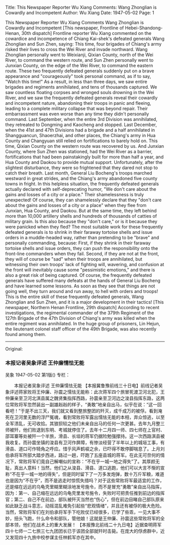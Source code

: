 Title: This Newspaper Reporter Wu Xiang Comments: Wang Zhonglian is Cowardly and Incompetent
Author: Wu Xiang
Date: 1947-05-02
Page: 1

This Newspaper Reporter Wu Xiang Comments
	Wang Zhonglian is Cowardly and Incompetent
[This newspaper, Frontline of Hebei-Shandong-Henan, 30th dispatch] Frontline reporter Wu Xiang commented on the cowardice and incompetence of Chiang Kai-shek's defeated generals Wang Zhonglian and Sun Zhen, saying: This time, four brigades of Chiang's army risked their lives to cross the Wei River and invade northward. Wang Zhonglian personally went to Weixianji, Qixian County, north of the Wei River, to command the western route, and Sun Zhen personally went to Junxian County, on the edge of the Wei River, to command the eastern route. These two frequently defeated generals suddenly put on a brave appearance and "courageously" took personal command, as if to say, "Watch this time!" As a result, in less than three days, we saw entire brigades and regiments annihilated, and tens of thousands captured. We saw countless floating corpses and wronged souls drowning in the Wei River, and we saw the frequently defeated generals reveal their cowardly and incompetent nature, abandoning their troops in panic and fleeing, leading to a complete military collapse that was beyond repair. Their embarrassment was even worse than any time they didn't personally command. Last September, when the entire 3rd Division was annihilated, they retreated to Dongming and Kaocheng and stopped. Last December, when the 41st and 47th Divisions had a brigade and a half annihilated in Shangguancun, Shaoerzhai, and other places, the Chiang's army in Hua County and Changyuan still relied on fortifications to barely hold on. This time, Qixian County on the western route was recovered by us. And Junxian County, where Sun Zhen was stationed, had the Wei River as a barrier, fortifications that had been painstakingly built for more than half a year, and Hua County and Daokou to provide mutual support. Unfortunately, after the slightest disturbance, they were so frightened that they dared not stop to catch their breath. Last month, General Liu Bocheng's troops marched westward in great strides, and the Chiang's army abandoned five county towns in fright. In this helpless situation, the frequently defeated generals actually declared with self-deprecating humor, "We don't care about the gains and losses of a city or a place." Their shamelessness is truly unexpected! Of course, they can shamelessly declare that they "don't care about the gains and losses of a city or a place" when they flee from Junxian, Hua County, and Daokou. But at the same time, they left behind more than 10,000 artillery shells and hundreds of thousands of catties of military grain. Is this also because they "don't care," or is it because they were panicked when they fled? The most suitable work for these frequently defeated generals is to shrink in their faraway tortoise shells and issue orders in a muddle-headed way, rather than pretending to be "brave" and personally commanding, because: First, if they shrink in their faraway tortoise shells and issue orders, they can push the responsibility onto the front-line commanders when they fail. Second, if they are not at the front, they will of course be "sad" when their troops are annihilated, but witnessing their own troops' lack of fighting will, wavering, and confusion at the front will inevitably cause some "pessimistic emotions," and there is also a great risk of being captured. Of course, the frequently defeated generals have suffered many defeats at the hands of General Liu Bocheng and have learned some lessons. As soon as they see that things are not going well, they turn around and run away, to hell with orders and troops! This is the entire skill of these frequently defeated generals, Wang Zhonglian and Sun Zhen, and it is a major development in their tactics!
[This newspaper, Northern Henan Frontline, 29th dispatch] According to recent investigations, the regimental commander of the 379th Regiment of the 127th Brigade of the 47th Division of Chiang's army was killed when the entire regiment was annihilated. In the huge group of prisoners, Lin Hejun, the lieutenant colonel staff officer of the 49th Brigade, was also recently found among them.



<hr /> 

Original: 


### 本报记者吴象评述  王仲廉懦怯无能
吴象
1947-05-02
第1版()
专栏：

　　本报记者吴象评述
    王仲廉懦怯无能
    【本报冀鲁豫前线三十日电】前线记者吴象评述蒋家败将王仲廉、孙震之懦怯无能称：此次蒋军四个旅冒死渡卫河北犯，王仲廉亲至卫河北淇县属之魏贤集指挥西路，孙震亲至卫河边之浚县指挥东路，这两位常败将军忽然装出一副雄赳赳的样子，“勇敢”地亲自出马，似乎在说：“这一回看吧！”于是不出三天，我们就又看到整旅整团的歼灭，成千成万的被俘。看到淹死在卫河里无数的浮尸冤魂，看到常败将军露出懦怯无能的本相，弃众惊逃，以至全军溃乱，无可收拾。其狼狈较之他们未亲自出马的任何一次更甚。去年九月整三师被歼，他们败退到东明、考城就停住了。去年十二月四一师、四七师在上官村、邵耳寨等处被歼一个半旅，滑县、长垣的蒋军仍据险勉强撑持。这一次西路淇县被我收复。而孙震坐镇的浚县有卫河作屏障，有惨淡经营了半年以上的城垣工事，有滑县、道口可作犄角之呼应。惜乎风声鹤唳之余，已吓得不敢停脚喘息了。上月刘伯承将军所部大踏步西进，路过一趟，吓跑了五座县城的蒋军。在此无可奈何的情况下，常败将军们竟自己解嘲似的宣称：“不在乎一城一地之得失”了。其厚颜无耻，真出人意料！当然，他们之从浚县、滑县、道口逃跑，他们可以大言不惭的宣称“不在乎一城一地的得失”，但是同时留下了一万多发炮弹，数十万斤军粮，难道也是因为“不在乎”，而不是逃走时惊慌失措吗？对于这些常败将军最适宜的工作，还是缩在远远的乌龟壳里糊里糊涂地发号施令，而不是冒充“勇敢”亲自出马指挥，因为：第一、自己缩在远远的乌龟壳里发号施令，失败时可把责任推到前边的指挥官；第二、自己不在前边，部队被歼灭当然也“伤心”，但在前边目睹自己部队原来如此缺乏战斗意志，动摇混乱难免引起些“悲观情绪”，并且还有被俘的极大危险。当然，常败将军们在刘伯承将军手下吃败仗已经很多，已学了些乖，一见大事不妙，扭头飞跑，什么命令和部队，管他娘！这就是王仲廉、孙震这些常败将军的全部本领，他们在战术上的重大发展！
    【本报豫北前线二十九日电】近据查明蒋军四十七师一二七旅三七九团团长已于该团全部就歼时击毙。在庞大的俘虏群中，近又发现四十九旅中校参谋主任林鹤军亦在其中。
